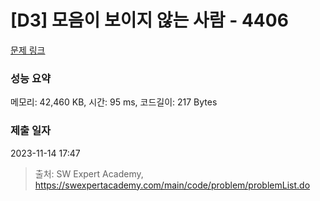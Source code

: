 # [D3] 모음이 보이지 않는 사람 - 4406 

[문제 링크](https://swexpertacademy.com/main/code/problem/problemDetail.do?contestProbId=AWNcD_66pUEDFAV8) 

### 성능 요약

메모리: 42,460 KB, 시간: 95 ms, 코드길이: 217 Bytes

### 제출 일자

2023-11-14 17:47



> 출처: SW Expert Academy, https://swexpertacademy.com/main/code/problem/problemList.do